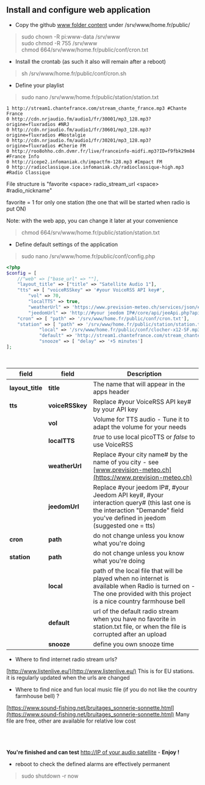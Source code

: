 ## Install and configure web application

- Copy the github [www folder content](https://github.com/diving91/web-radio/tree/master/www) under /srv/www/home.fr/public/
> sudo chown -R pi:www-data /srv/www<br>
> sudo chmod -R 755 /srv/www<br>
> chmod 664/srv/www/home.fr/public/conf/cron.txt<br>
- Install the crontab (as such it also will remain after a reboot)
>sh /srv/www/home.fr/public/conf/cron.sh<br>
- Define your playlist 
> sudo nano /srv/www/home.fr/public/station/station.txt<br>
````
1 http://stream1.chantefrance.com/stream_chante_france.mp3 #Chante France
0 http://cdn.nrjaudio.fm/audio1/fr/30001/mp3_128.mp3?origine=fluxradios #NRJ
0 http://cdn.nrjaudio.fm/audio1/fr/30601/mp3_128.mp3?origine=fluxradios #Nostalgie
0 http://cdn.nrjaudio.fm/audio1/fr/30201/mp3_128.mp3?origine=fluxradios #Cherie FM
0 http://roo8ohho.cdn.dvmr.fr/live/franceinfo-midfi.mp3?ID=f9fbk29m84 #France Info
0 http://icepe2.infomaniak.ch/impactfm-128.mp3 #Impact FM
0 http://radioclassique.ice.infomaniak.ch/radioclassique-high.mp3 #Radio Classique
````
File structure is "favorite \<space> radio_stream_url \<space> #radio_nickname"

favorite = 1 for only one station (the one that will be started when radio is put ON)

Note: with the  web app, you can change it later at your convenience
> chmod 664/srv/www/home.fr/public/station/station.txt<br>

- Define default settings of the application
> sudo nano /srv/www/home.fr/public/conf/config.php
```php
<?php
$config = [
	//"web" => ["base_url" => ""],
	"layout_title" => ["title" => "Satellite Audio 1"],
	"tts" => [ "voiceRSSkey" => '#your VoiceRSS API key#',
		"vol" => 70,
		"localTTS" => true,
		"weatherUrl" => 'https://www.prevision-meteo.ch/services/json/#your city name#',
		"jeedomUrl" => 'http://#your jeedom IP#/core/api/jeeApi.php?apikey=#your Jeedom API key#&type=interact&query=#your interaction query#'],
	"cron" => [ "path" => '/srv/www/home.fr/public/conf/cron.txt'],
	"station" => [ "path" => '/srv/www/home.fr/public/station/station.txt',
			"local" => '/srv/www/home.fr/public/conf/clocher-x12-SF.mp3',
			"default" => 'http://stream1.chantefrance.com/stream_chante_france.mp3'],
			"snooze" => [ "delay" => '+5 minutes']
];
````
<br>

|field|field|Description|
|--|--|--|
|**layout_title**|**title**| The name that will appear in the apps header|
|**tts**|**voiceRSSkey**| Replace #your VoiceRSS API key# by your API key|
||**vol**|Volume for TTS audio - Tune it to adapt the volume for your needs|
||**localTTS**|*true* to use local picoTTS or *false* to use VoiceRSS|
||**weatherUrl**| Replace #your city name# by the name of you city - see [www.prevision-meteo.ch](https://www.prevision-meteo.ch)|
||**jeedomUrl**| Replace #your jeedom IP#, #your Jeedom API key#, #your interaction query# (this last one is the interaction "Demande" field you've defined in jeedom (suggested one = tts)|
|**cron**|**path**|do not change unless you know what you're doing|
|**station**|**path**|do not change unless you know what you're doing|
||**local**|path of the local file that will be played when no internet is available when Radio is turned on - The one provided with this project is a nice country farmhouse bell|
||**default**|url of the default radio stream when you have no favorite in station.txt file, or when the file is corrupted after an upload|
||**snooze**|define you own snooze time|

- Where to find internet radio stream urls?

[http://www.listenlive.eu/](http://www.listenlive.eu/)
This is for EU stations. it is regularly updated when the urls are changed
- Where to find nice and fun local music file (if you do not like the country farmhouse bell) ?

[https://www.sound-fishing.net/bruitages_sonnerie-sonnette.html](https://www.sound-fishing.net/bruitages_sonnerie-sonnette.html)
Many file are free, other are available for relative low cost

<br><br><br>
__You're finished and can test__ [http://IP of your audio satellite](http://IP_of_your_audio_satellite) - __Enjoy !__
- reboot to check the defined alarms are effectively permanent 
>sudo shutdown -r now

